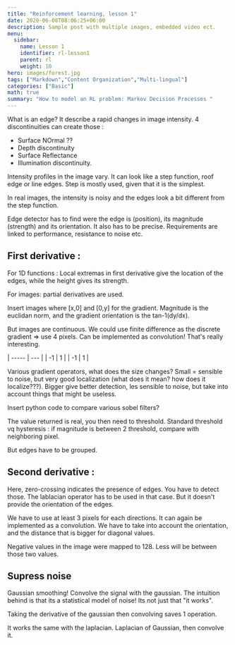 ```yaml
---
title: "Reinforcement learning, lesson 1"
date: 2020-06-08T08:06:25+06:00 
description: Sample post with multiple images, embedded video ect.
menu:
  sidebar:
    name: Lesson 1
    identifier: rl-lesson1
    parent: rl
    weight: 10
hero: images/forest.jpg
tags: ["Markdown","Content Organization","Multi-lingual"]
categories: ["Basic"]
math: true
summary: "How to model an RL problem: Markov Decision Processes "
---
```


<style>
r { color: Red }
o { color: Orange }
g { color: Green }
b { color: Blue }
</style>

What is an edge? It describe a rapid changes in image intensity. 4 discontinuities can create those : 
- Surface NOrmal ?? 
- Depth discontinuity 
- Surface Reflectance 
- Illumination discontinuity.

Intensity profiles in the image vary. It can look like a step function, roof edge or line edges. Step is mostly used, given that it is the simplest. 

In real images, the intensity is noisy and the edges look a bit different from the step function. 

Edge detector has to find were the edge is (position), its magnitude (strength) and its orientation. It also has to be precise. Requirements are linked to performance, resistance to noise etc. 

## First derivative : 

For 1D functions : Local extremas in first derivative give the location of the edges, while the height gives its strength. 

For images: partial derivatives are used. 

Insert images where [x,0] and [0,y] for the gradient. Magnitude is the euclidan norm, and the gradient orientation is the tan-1(dy/dx).

But images are continuous. We could use finite difference as the discrete gradient => use 4 pixels. Can be implemented as convolution! That's really interesting. 


   | ----- | --- |
   | -1 | 1  |
   | -1 | 1  |

  Various gradient operators, what does the size changes? 
  Small = sensible to noise, but very good localization (what does it mean? how does it localize???). 
  Bigger give better detection, les sensible to noise, but take into account things that might be useless.

  Insert python code to compare various sobel filters? 

  The value returned is real, you then need to threshold. 
  Standard threshold vq hysteresis : if magnitude is between 2 threshold, compare with neighboring pixel. 

  But edges have to be grouped. 

## Second derivative : 

Here, zero-crossing indicates the presence of edges. You have to detect those. The  lablacian operator has to be used in that case. But it doesn't provide the orientation of the edges. 

We have to use at least 3 pixels for each directions. It can again be implemented as a convolution. We have to take into account the orientation, and the distance that is bigger for diagonal values. 

Negative values in the image were mapped to 128. Less will be between those two values. 

## Supress noise
Gaussian smoothing! Convolve the signal with the gaussian.
The intuition behind is that its a statistical model of noise! Its not just that "it works". 

Taking the derivative of the gaussian then convolving saves 1 operation. 

It works the same with the laplacian. Laplacian of Gaussian, then convolve it. 